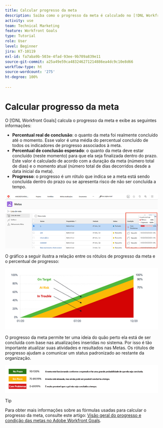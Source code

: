 ```yaml
---
title: Calcular progresso da meta
description: Saiba como o progresso da meta é calculado no [!DNL Workfront Goals].
activity: use
team: Technical Marketing
feature: Workfront Goals
type: Tutorial
role: User
level: Beginner
jira: KT-10119
exl-id: fa7aba9b-503e-4fad-93ee-9b709a839e11
source-git-commit: a25a49e59ca483246271214886ea4dc9c10e8d66
workflow-type: ht
source-wordcount: '275'
ht-degree: 100%

---
```


# Calcular progresso da meta

O [!DNL Workfront Goals] calcula o progresso da meta e exibe as seguintes informações:

* **Percentual real de conclusão**: o quanto da meta foi realmente concluído até o momento. Esse valor é uma média do percentual concluído de todos os indicadores de progresso associados à meta.
* **Percentual de conclusão esperado**: o quanto da meta deve estar concluído (neste momento) para que ela seja finalizada dentro do prazo. Este valor é calculado de acordo com a duração da meta (número total de dias) e o momento atual (número total de dias decorridos desde a data inicial da meta).
* **Progresso**: o progresso é um rótulo que indica se a meta está sendo concluída dentro do prazo ou se apresenta risco de não ser concluída a tempo.

![Uma captura de tela do progresso da meta no [!DNL Workfront Goals]](assets/13-workfront-goals-percent-complete.png)

O gráfico a seguir ilustra a relação entre os rótulos de progresso da meta e o percentual de progresso:

![Um gráfico que ilustra a relação entre os rótulos de progresso da meta e o percentual de progresso](assets/14-workfront-goals-progress-statuses.jpeg)

O progresso da meta permite ter uma ideia do quão perto ela está de ser concluída com base nas atualizações inseridas no sistema. Por isso é tão importante atualizar suas atividades e resultados nas Metas. Os rótulos de progresso ajudam a comunicar um status padronizado ao restante da organização.

![Um gráfico que cobre os diferentes rótulos de progresso no [!DNL Workfront Goals]](assets/15-workfront-goals-progress-bar-code.png)


>[!TIP]
>
>Para obter mais informações sobre as fórmulas usadas para calcular o progresso da meta, consulte este artigo: [Visão geral do progresso e condição das metas no Adobe Workfront Goals](https://experienceleague.adobe.com/docs/workfront/using/adobe-workfront-goals/goal-management/calculate-goal-progress.html?lang=pt-br#overview-of-goal-progress-and-threshold).

